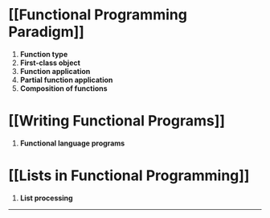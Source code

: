 # [[Functional Programming Paradigm]]
1.  **Function type**
2. **First-class object**
3. **Function application**
4. **Partial function application**
5. **Composition of functions**
# [[Writing Functional Programs]]
1. **Functional language programs**
# [[Lists in Functional Programming]]
1. **List processing**



---
